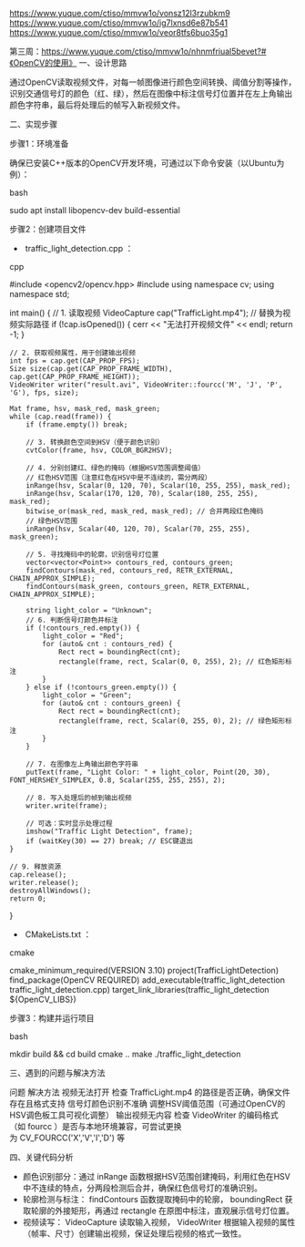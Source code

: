 https://www.yuque.com/ctiso/mmvw1o/vonsz12l3rzubkm9
https://www.yuque.com/ctiso/mmvw1o/ig7lxnsd6e87b541
https://www.yuque.com/ctiso/mmvw1o/veor8tfs6buo35g1

第三周：https://www.yuque.com/ctiso/mmvw1o/nhnmfriual5bevet?#《OpenCV的使用》
一、设计思路
 
通过OpenCV读取视频文件，对每一帧图像进行颜色空间转换、阈值分割等操作，识别交通信号灯的颜色（红、绿），然后在图像中标注信号灯位置并在左上角输出颜色字符串，最后将处理后的帧写入新视频文件。
 
二、实现步骤
 
步骤1：环境准备
 
确保已安装C++版本的OpenCV开发环境，可通过以下命令安装（以Ubuntu为例）：
 
bash
  
sudo apt install libopencv-dev build-essential
 
 
步骤2：创建项目文件
 
-  traffic_light_detection.cpp ：
 
cpp
  
#include <opencv2/opencv.hpp>
#include <string>
using namespace cv;
using namespace std;

int main() {
    // 1. 读取视频
    VideoCapture cap("TrafficLight.mp4"); // 替换为视频实际路径
    if (!cap.isOpened()) {
        cerr << "无法打开视频文件" << endl;
        return -1;
    }

    // 2. 获取视频属性，用于创建输出视频
    int fps = cap.get(CAP_PROP_FPS);
    Size size(cap.get(CAP_PROP_FRAME_WIDTH), cap.get(CAP_PROP_FRAME_HEIGHT));
    VideoWriter writer("result.avi", VideoWriter::fourcc('M', 'J', 'P', 'G'), fps, size);

    Mat frame, hsv, mask_red, mask_green;
    while (cap.read(frame)) {
        if (frame.empty()) break;

        // 3. 转换颜色空间到HSV（便于颜色识别）
        cvtColor(frame, hsv, COLOR_BGR2HSV);

        // 4. 分别创建红、绿色的掩码（根据HSV范围调整阈值）
        // 红色HSV范围（注意红色在HSV中是不连续的，需分两段）
        inRange(hsv, Scalar(0, 120, 70), Scalar(10, 255, 255), mask_red);
        inRange(hsv, Scalar(170, 120, 70), Scalar(180, 255, 255), mask_red);
        bitwise_or(mask_red, mask_red, mask_red); // 合并两段红色掩码
        // 绿色HSV范围
        inRange(hsv, Scalar(40, 120, 70), Scalar(70, 255, 255), mask_green);

        // 5. 寻找掩码中的轮廓，识别信号灯位置
        vector<vector<Point>> contours_red, contours_green;
        findContours(mask_red, contours_red, RETR_EXTERNAL, CHAIN_APPROX_SIMPLE);
        findContours(mask_green, contours_green, RETR_EXTERNAL, CHAIN_APPROX_SIMPLE);

        string light_color = "Unknown";
        // 6. 判断信号灯颜色并标注
        if (!contours_red.empty()) {
            light_color = "Red";
            for (auto& cnt : contours_red) {
                Rect rect = boundingRect(cnt);
                rectangle(frame, rect, Scalar(0, 0, 255), 2); // 红色矩形标注
            }
        } else if (!contours_green.empty()) {
            light_color = "Green";
            for (auto& cnt : contours_green) {
                Rect rect = boundingRect(cnt);
                rectangle(frame, rect, Scalar(0, 255, 0), 2); // 绿色矩形标注
            }
        }

        // 7. 在图像左上角输出颜色字符串
        putText(frame, "Light Color: " + light_color, Point(20, 30), FONT_HERSHEY_SIMPLEX, 0.8, Scalar(255, 255, 255), 2);

        // 8. 写入处理后的帧到输出视频
        writer.write(frame);

        // 可选：实时显示处理过程
        imshow("Traffic Light Detection", frame);
        if (waitKey(30) == 27) break; // ESC键退出
    }

    // 9. 释放资源
    cap.release();
    writer.release();
    destroyAllWindows();
    return 0;
}
 
 
-  CMakeLists.txt ：
 
cmake
  
cmake_minimum_required(VERSION 3.10)
project(TrafficLightDetection)
find_package(OpenCV REQUIRED)
add_executable(traffic_light_detection traffic_light_detection.cpp)
target_link_libraries(traffic_light_detection ${OpenCV_LIBS})
 
 
步骤3：构建并运行项目
 
bash
  
mkdir build && cd build
cmake ..
make
./traffic_light_detection
 
 
三、遇到的问题与解决方法
 
问题 解决方法 
视频无法打开 检查 TrafficLight.mp4 的路径是否正确，确保文件存在且格式支持 
信号灯颜色识别不准确 调整HSV阈值范围（可通过OpenCV的HSV调色板工具可视化调整） 
输出视频无内容 检查 VideoWriter 的编码格式（如 fourcc ）是否与本地环境兼容，可尝试更换为 CV_FOURCC('X','V','I','D') 等 
 
四、关键代码分析
 
- 颜色识别部分：通过 inRange 函数根据HSV范围创建掩码，利用红色在HSV中不连续的特点，分两段检测后合并，确保红色信号灯的准确识别。
- 轮廓检测与标注： findContours 函数提取掩码中的轮廓， boundingRect 获取轮廓的外接矩形，再通过 rectangle 在原图中标注，直观展示信号灯位置。
- 视频读写： VideoCapture 读取输入视频， VideoWriter 根据输入视频的属性（帧率、尺寸）创建输出视频，保证处理后视频的格式一致性。
